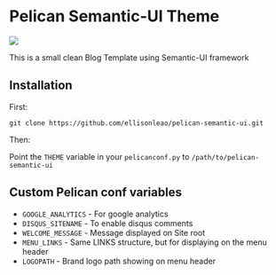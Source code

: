 Pelican Semantic-UI Theme
=========================

![](http://i.imgur.com/DN9LPoB.png)

This is a small clean Blog Template using Semantic-UI framework

## Installation

First:

`git clone https://github.com/ellisonleao/pelican-semantic-ui.git`

Then:

Point the `THEME` variable in your `pelicanconf.py` to `/path/to/pelican-semantic-ui`

## Custom Pelican conf variables

* `GOOGLE_ANALYTICS` - For google analytics
* `DISQUS_SITENAME` - To enable disqus comments
* `WELCOME_MESSAGE` - Message displayed on Site root
* `MENU_LINKS` - Same LINKS structure, but for displaying on the menu header
* `LOGOPATH` - Brand logo path showing on menu header
